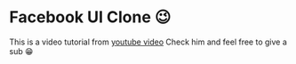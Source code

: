 # Facebook UI Clone 😉

This is a video tutorial from <a href="https://www.youtube.com/watch?v=HvLb5gdUfDE">youtube video</a>
Check him and feel free to give a sub 😁
